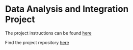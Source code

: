 # Data Analysis and Integration Project

The project instructions can be found [here](https://drive.google.com/file/d/1HteaGaVGZPH-HF0impW43YYDIuIt4Wvg/view?usp=drive_link)

Find the project repository [here](https://github.com/ana-mc-almeida/dai-project)